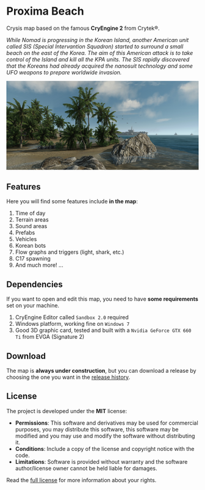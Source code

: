 # Proxima Beach
Crysis map based on the famous **CryEngine 2** from Crytek®.

*While Nomad is progressing in the Korean Island, another American unit called SIS (Special Intervantion Squadron) started to surround a small beach on the east of the Korea. The aim of this American attack is to take control of the Island and kill all the KPA units. The SIS rapidly discovered that the Koreans had already acquired the nanosuit technology and some UFO weapons to prepare worldwide invasion.*

![Proxima Beach](logo.png "Proxima Beach")

## Features
Here you will find some features include **in the map**:

1. Time of day
2. Terrain areas
3. Sound areas
4. Prefabs
5. Vehicles
6. Korean bots
7. Flow graphs and triggers (light, shark, etc.)
8. C17 spawning
9. And much more! ...

## Dependencies
If you want to open and edit this map, you need to have **some requirements** set on your machine.

1. CryEngine Editor called `Sandbox 2.0` required
2. Windows platform, working fine on `Windows 7`
3. Good 3D graphic card, tested and built with a `Nvidia GeForce GTX 660 Ti` from EVGA (Signature 2)

## Download
The map is **always under construction**, but you can download a release by choosing the one you want in the [release history](https://github.com/xavierfoucrier/proxima-beach/releases).

## License
The project is developed under the **MIT** license:

- **Permissions**: This software and derivatives may be used for commercial purposes, you may distribute this software, this software may be modified and you may use and modify the software without distributing it.
- **Conditions**: Include a copy of the license and copyright notice with the code.
- **Limitations**: Software is provided without warranty and the software author/license owner cannot be held liable for damages.

Read the [full license](LICENSE.md) for more information about your rights.
